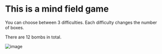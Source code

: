 # This is a mind field game

You can choose between 3 difficulties.
Each difficulty changes the number of boxes.

There are 12 bombs in total.

![image](https://github.com/user-attachments/assets/a16ae520-8e60-410b-8a10-4d8cb93b7769)
